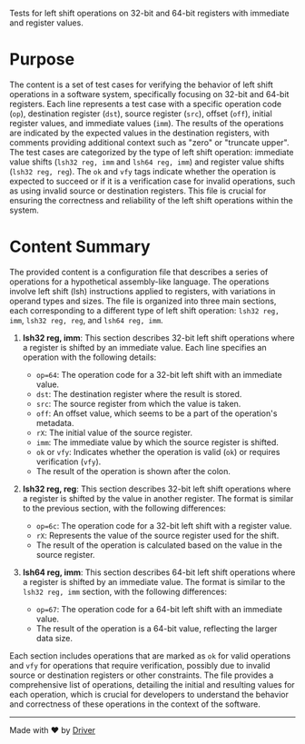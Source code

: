 <!--------------------------------------------------------------------------------->
<!-- IMPORTANT: This file is auto-generated by Driver (https://driver.ai). -------->
<!-- Manual edits may be overwritten on future commits. --------------------------->
<!--------------------------------------------------------------------------------->

Tests for left shift operations on 32-bit and 64-bit registers with immediate and register values.

# Purpose
The content is a set of test cases for verifying the behavior of left shift operations in a software system, specifically focusing on 32-bit and 64-bit registers. Each line represents a test case with a specific operation code (`op`), destination register (`dst`), source register (`src`), offset (`off`), initial register values, and immediate values (`imm`). The results of the operations are indicated by the expected values in the destination registers, with comments providing additional context such as "zero" or "truncate upper". The test cases are categorized by the type of left shift operation: immediate value shifts (`lsh32 reg, imm` and `lsh64 reg, imm`) and register value shifts (`lsh32 reg, reg`). The `ok` and `vfy` tags indicate whether the operation is expected to succeed or if it is a verification case for invalid operations, such as using invalid source or destination registers. This file is crucial for ensuring the correctness and reliability of the left shift operations within the system.
# Content Summary
The provided content is a configuration file that describes a series of operations for a hypothetical assembly-like language. The operations involve left shift (lsh) instructions applied to registers, with variations in operand types and sizes. The file is organized into three main sections, each corresponding to a different type of left shift operation: `lsh32 reg, imm`, `lsh32 reg, reg`, and `lsh64 reg, imm`.

1. **lsh32 reg, imm**: This section describes 32-bit left shift operations where a register is shifted by an immediate value. Each line specifies an operation with the following details:
   - `op=64`: The operation code for a 32-bit left shift with an immediate value.
   - `dst`: The destination register where the result is stored.
   - `src`: The source register from which the value is taken.
   - `off`: An offset value, which seems to be a part of the operation's metadata.
   - `rX`: The initial value of the source register.
   - `imm`: The immediate value by which the source register is shifted.
   - `ok` or `vfy`: Indicates whether the operation is valid (`ok`) or requires verification (`vfy`).
   - The result of the operation is shown after the colon.

2. **lsh32 reg, reg**: This section describes 32-bit left shift operations where a register is shifted by the value in another register. The format is similar to the previous section, with the following differences:
   - `op=6c`: The operation code for a 32-bit left shift with a register value.
   - `rX`: Represents the value of the source register used for the shift.
   - The result of the operation is calculated based on the value in the source register.

3. **lsh64 reg, imm**: This section describes 64-bit left shift operations where a register is shifted by an immediate value. The format is similar to the `lsh32 reg, imm` section, with the following differences:
   - `op=67`: The operation code for a 64-bit left shift with an immediate value.
   - The result of the operation is a 64-bit value, reflecting the larger data size.

Each section includes operations that are marked as `ok` for valid operations and `vfy` for operations that require verification, possibly due to invalid source or destination registers or other constraints. The file provides a comprehensive list of operations, detailing the initial and resulting values for each operation, which is crucial for developers to understand the behavior and correctness of these operations in the context of the software.

---
Made with ❤️ by [Driver](https://www.driver.ai/)
